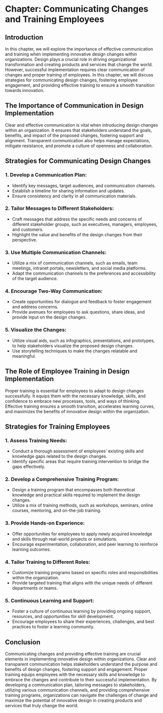 Chapter: Communicating Changes and Training Employees
=====================================================

Introduction
------------

In this chapter, we will explore the importance of effective communication and training when implementing innovative design changes within organizations. Design plays a crucial role in driving organizational transformation and creating products and services that change the world. However, successful implementation requires clear communication of changes and proper training of employees. In this chapter, we will discuss strategies for communicating design changes, fostering employee engagement, and providing effective training to ensure a smooth transition towards innovation.

The Importance of Communication in Design Implementation
--------------------------------------------------------

Clear and effective communication is vital when introducing design changes within an organization. It ensures that stakeholders understand the goals, benefits, and impact of the proposed changes, fostering support and alignment. Transparent communication also helps manage expectations, mitigate resistance, and promote a culture of openness and collaboration.

Strategies for Communicating Design Changes
-------------------------------------------

### 1. Develop a Communication Plan:

* Identify key messages, target audiences, and communication channels.
* Establish a timeline for sharing information and updates.
* Ensure consistency and clarity in all communication materials.

### 2. Tailor Messages to Different Stakeholders:

* Craft messages that address the specific needs and concerns of different stakeholder groups, such as executives, managers, employees, and customers.
* Highlight the value and benefits of the design changes from their perspective.

### 3. Use Multiple Communication Channels:

* Utilize a mix of communication channels, such as emails, team meetings, intranet portals, newsletters, and social media platforms.
* Adapt the communication channels to the preferences and accessibility of the target audience.

### 4. Encourage Two-Way Communication:

* Create opportunities for dialogue and feedback to foster engagement and address concerns.
* Provide avenues for employees to ask questions, share ideas, and provide input on the design changes.

### 5. Visualize the Changes:

* Utilize visual aids, such as infographics, presentations, and prototypes, to help stakeholders visualize the proposed design changes.
* Use storytelling techniques to make the changes relatable and meaningful.

The Role of Employee Training in Design Implementation
------------------------------------------------------

Proper training is essential for employees to adapt to design changes successfully. It equips them with the necessary knowledge, skills, and confidence to embrace new processes, tools, and ways of thinking. Effective training ensures a smooth transition, accelerates learning curves, and maximizes the benefits of innovative design within the organization.

Strategies for Training Employees
---------------------------------

### 1. Assess Training Needs:

* Conduct a thorough assessment of employees' existing skills and knowledge gaps related to the design changes.
* Identify specific areas that require training intervention to bridge the gaps effectively.

### 2. Develop a Comprehensive Training Program:

* Design a training program that encompasses both theoretical knowledge and practical skills required to implement the design changes.
* Utilize a mix of training methods, such as workshops, seminars, online courses, mentoring, and on-the-job training.

### 3. Provide Hands-on Experience:

* Offer opportunities for employees to apply newly acquired knowledge and skills through real-world projects or simulations.
* Encourage experimentation, collaboration, and peer learning to reinforce learning outcomes.

### 4. Tailor Training to Different Roles:

* Customize training programs based on specific roles and responsibilities within the organization.
* Provide targeted training that aligns with the unique needs of different departments or teams.

### 5. Continuous Learning and Support:

* Foster a culture of continuous learning by providing ongoing support, resources, and opportunities for skill development.
* Encourage employees to share their experiences, challenges, and best practices to foster a learning community.

Conclusion
----------

Communicating changes and providing effective training are crucial elements in implementing innovative design within organizations. Clear and transparent communication helps stakeholders understand the purpose and benefits of design changes, fostering support and engagement. Proper training equips employees with the necessary skills and knowledge to embrace the changes and contribute to their successful implementation. By developing a communication plan, tailoring messages to stakeholders, utilizing various communication channels, and providing comprehensive training programs, organizations can navigate the challenges of change and maximize the potential of innovative design in creating products and services that truly change the world.
